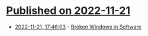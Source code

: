 # [Published on 2022-11-21](index.md)

* [2022-11-21, 17:46:03](https://lobste.rs/s/8racnc/broken_windows_software) - [Broken Windows in Software](https://lobste.rs/s/8racnc/broken_windows_software)
